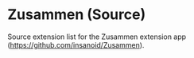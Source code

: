 # Zusammen (Source)

Source extension list for the Zusammen extension app (https://github.com/insanoid/Zusammen).
